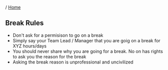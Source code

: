 / [Home](index.md)

## Break Rules

 - Don't ask for a permisison to go on a break
 - Simply say your Team Lead / Manager that you are goig on a break for XYZ hours/days
 - You should never share why you are going for a break. No on has rights to ask you the reason for the break
 - Asking the break reason is unprofessional and uncivilized